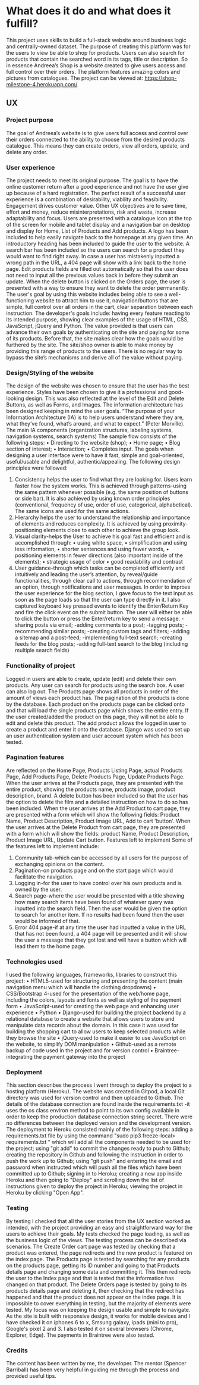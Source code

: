 # What does it do and what does it fulfill?
This project uses skills to build a full-stack website around business logic and centrally-owned dataset. The purpose of creating this platform was for the users to view be able to shop for products. Users can also search for products that contain the searched word in its tags, title or description. So in essence Andreea’s Shop is a website created to give users access and full control over their orders. The platform features amazing colors and pictures from catalogues. The project can be viewed at: 
https://shop-milestone-4.herokuapp.com/
## UX
### Project purpose
The goal of Andreea’s website is to give users full access and control over their orders connected to the ability to choose from the desired products catalogue. This means they can create orders, view all orders, update, and delete any order.
### User experience
The project needs to meet its original purpose. The goal is to have the online customer return after a good experience and not have the user give up because of a hard registration. The perfect result of a successful user experience is a combination of desirability, viability and feasibility. Engagement drives customer value. Other UX objectives are to save time, effort and money, reduce misinterpretations, risk and waste, increase adaptability and focus. 
Users are presented with a catalogue icon at the top of the screen for mobile and tablet display and a navigation bar on desktop and display for Home, List of Products and Add products. A logo has been included to help easily navigate back to the homepage at any given time. An introductory heading has been included to guide the user to the website. A search bar has been included so the users can search for a product they would want to find right away. In case a user has mistakenly inputted a wrong path in the URL, a 404 page will show with a link back to the home page. Edit products fields are filled out automatically so that the user does not need to input all the previous values back in before they submit an update. When the delete button is clicked on the Orders page, the user is presented with a way to ensure they want to delete the order permanently.
The user's goal by using this website includes being able to see a well-functioning website to attract him to use it, navigation/buttons that are simple, full control over all orders in the cart, clear separation between each instruction.
The developer's goals include: having every feature reacting to its intended purpose, showing clear examples of the usage of HTML, CSS, JavaScript, jQuery and Python.
The value provided is that users can advance their own goals by authenticating on the site and paying for some of its products. Before that, the site makes clear how the goals would be furthered by the site. The site/shop owner is able to make money by providing this range of products to the users. There is no regular way to bypass the site’s mechanisms and derive all of the value without paying.
### Design/Styling of the website
The design of the website was chosen to ensure that the user has the best experience. Styles have been chosen to give it a professional and good-looking design. This was also reflected at the level of the Edit and Delete Buttons, as well as Forms, and Images.
The information architecture has been designed keeping in mind the user goals. “The purpose of your Information Architecture (IA) is to help users understand where they are, what they’ve found, what’s around, and what to expect.” (Peter Morville). The main IA components (organization structures, labeling systems, navigation systems, search systems)
The sample flow consists of the following steps:
•	Directing to the website (shop);
•	Home page;
•	Blog section of interest;
•	Interaction;
•	Completes input.
The goals when designing a user interface were to have it fast, simple and goal-oriented, useful/usable and delightful, authentic/appealing.
The following design principles were followed:
1.	Consistency helps the user to find what they are looking for. Users learn faster how the system works. This is achieved through patterns-using the same pattern whenever possible (e.g. the same position of buttons or side bar). It is also achieved by using known order principles (conventional, frequency of use, order of use, categorical, alphabetical). The same icons are used for the same actions.
2.	Hierarchy helps the user to understand the relationship and importance of elements and reduces complexity. It is achieved by using proximity-positioning elements close to each other to achieve the group look.
3.	Visual clarity-helps the User to achieve his goal fast and efficient and is accomplished through:
•	using white space, 
•	simplification and using less information,
•	shorter sentences and using fewer words, 
•	positioning elements in fewer directions (also important inside of the elements);
•	strategic usage of color
•	good readability and contrast
4.	User guidance-through which tasks can be completed efficiently and intuitively and leading the user’s attention, by reveal/guide functionalities, through clear call to actions, through recommendation of an option, through notifications and user messages.
In order to improve the user experience for the blog section, I gave focus to the text input as soon as the page loads so that the user can type directly in it. I also captured keyboard key pressed events to identify the Enter/Return Key and fire the click event on the submit button. The user will either be able to click the button or press the Enter/return key to send a message.
-sharing posts via email;
-adding comments to a post;
-tagging posts;
-recommending similar posts;
-creating custom tags and filters;
-adding a sitemap and a post-feed;
-implementing full-text search;
-creating feeds for the blog posts;
-adding full-text search to the blog (including multiple search fields)
### Functionality of project
Logged in users are able to create, update (edit) and delete their own products. Any user can search for products using the search box. A user can also log out. The Products page shows all products in order of the amount of views each product has. The pagination of the products is done by the database. Each product on the products page can be clicked onto and that will load the single products page which shows the entire entry. If the user created/added the product on this page, they will not be able to edit and delete this product. The add product allows the logged in user to create a product and enter it onto the database. Django was used to set up an user authentication system and user account system which has been tested.
### Pagination features
Are reflected on the Home Page, Products Listing Page, actual Products Page, Add Products Page, Delete Products Page, Update Products Page. When the user arrives at the Products page, they are presented with the entire product, showing the products name, products image, product description, brand. A delete button has been included so that the user has the option to delete the film and a detailed instruction on how to do so has been included.
When the user arrives at the Add Product to cart page, they are presented with a form which will show the following fields: Product Name, Product Description, Product Image URL, Add to cart 'button'.
When the user arrives at the Delete Product from cart page, they are presented with a form which will show the fields: product Name, Product Description, Product Image URL, Update Cart button.
Features left to implement
Some of the features left to implement include:
1.	Community tab-which can be accessed by all users for the purpose of exchanging opinions on the content.
2.	Pagination-on products page and on the start page which would facilitate the navigation.
3.	Logging in-for the user to have control over his own products and is owned by the user.
4.	Search page-where the user would be presented with a title showing how many search items have been found of whatever query was inputted into the search field. Then the user would be given the option to search for another item. If no results had been found then the user would be informed of that.
5.	Error 404 page-if at any time the user had inputted a value in the URL that has not been found, a 404 page will be presented and it will show the user a message that they got lost and will have a button which will lead them to the home page.

### Technologies used
I used the following languages, frameworks, libraries to construct this project:
•	HTML5-used for structuring and presenting the content (main navigation menu which will handle the clothing dropdowns)
•	CSS/Bootstrap 4-used for the presentation of the web/home page, including the colors, layouts and fonts as well as styling of the payment form
•	JavaScript-used for creating the web page and enhancing user experience
•	Python
•	Django-used for building the project backend by a relational database to create a website that allows users to store and manipulate data records about the domain. In this case it was used for building the shopping cart to allow users to keep selected products while they browse the site
•	jQuery-used to make it easier to use JavaScript on the website, to simplify DOM manipulation
•	Github-used as a remote backup of code used in the project and for version control
•	Braintree-integrating the payment gateway into the project
### Deployment
This section describes the process I went through to deploy the project to a hosting platform (Heroku). The website was created in Gitpod, a local Git directory was used for version control and then uploaded to Github.  The details of the database connection are found inside the requirements.txt -it uses the os class environ method to point to its own config available in order to keep the production database connection string secret. There were no differences between the deployed version and the development version.
The deployment to Heroku consisted mainly of the following steps: adding a requirements.txt file by using the command "sudo pip3 freeze-local> requirements.txt " which will add all the components needed to be used for the project; using "git add" to commit the changes ready to push to Github; creating the repository in Github and following the instruction in order to push the work up to Github; using "git push" and entering the email and password when instructed which will push all the files which have been committed up to Github; signing in to Heroku; creating a new app inside Heroku and then going to "Deploy" and scrolling down the list of instructions given to deploy the project in Heroku; viewing the project in Heroku by clicking "Open App".
### Testing
By testing I checked that all the user stories from the UX section worked as intended, with the project providing an easy and straightforward way for the users to achieve their goals. My tests checked the page loading, as well as the business logic of the views. The testing process can be described via scenarios.
The Create Order cart page was tested by checking that a product was entered, the page redirects and the new product is featured on the index page. The Products page is tested by searching for any products on the products page, getting its ID number and going to that Products details page and changing some data and committing it. This then redirects the user to the Index page and that is tested that the information has changed on that product. The Delete Orders page is tested by going to its products details page and deleting it, then checking that the redirect has happened and that the product does not appear on the index page. It is impossible to cover everything in testing, but the majority of elements were tested. My focus was on keeping the design usable and simple to navigate. As the site is built with responsive design, it works for mobile devices and I have checked it on iphones 6 to x, Smsung galaxy, ipads (mini to pro), Google's pixel 2 and 3. I also tested it on several browsers (Chrome, Explorer, Edge).
The payments in Braintree were also tested. 
### Credits
The content has been written by me, the developer. The mentor (Spencer Barriball) has been very helpful in guiding me through the process and provided useful tips.

